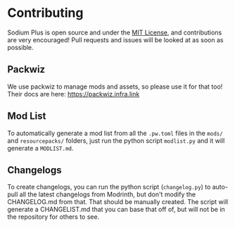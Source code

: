 # Contributing

Sodium Plus is open source and under the [MIT License](./LICENSE), and contributions are very encouraged! Pull requests and issues will be looked at as soon as possible.

## Packwiz

We use packwiz to manage mods and assets, so please use it for that too! Their docs are here: https://packwiz.infra.link

## Mod List

To automatically generate a mod list from all the `.pw.toml` files in the `mods/` and `resourcepacks/` folders, just run the python script `modlist.py` and it will generate a `MODLIST.md`.

## Changelogs

To create changelogs, you can run the python script (`changelog.py`) to auto-pull all the latest changelogs from Modrinth, but don't modify the CHANGELOG.md from that. That should be manually created. The script will generate a CHANGELIST.md that you can base that off of, but will not be in the repository for others to see.
